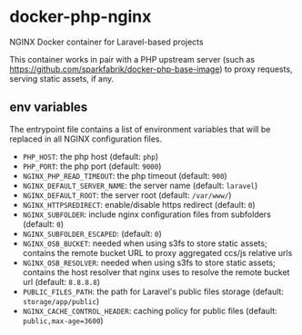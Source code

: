 # docker-php-nginx

NGINX Docker container for Laravel-based projects

This container works in pair with a PHP upstream server (such as https://github.com/sparkfabrik/docker-php-base-image) to proxy requests, serving static assets, if any.

## env variables

The entrypoint file contains a list of environment variables that will be replaced in all NGINX configuration files.

* `PHP_HOST`: the php host (default: `php`)
* `PHP_PORT`: the php port (default: `9000`)
* `NGINX_PHP_READ_TIMEOUT`: the php timeout (default: `900`)
* `NGINX_DEFAULT_SERVER_NAME`: the server name (default: `laravel`)
* `NGINX_DEFAULT_ROOT`: the server root (default: `/var/www/`)
* `NGINX_HTTPSREDIRECT`: enable/disable https redirect (default: `0`)
* `NGINX_SUBFOLDER`: include nginx configuration files from subfolders (default: `0`)
* `NGINX_SUBFOLDER_ESCAPED`: (default: `0`)
* `NGINX_OSB_BUCKET`: needed when using s3fs to store static assets; contains the remote bucket URL to proxy aggregated ccs/js relative urls
* `NGINX_OSB_RESOLVER`: needed when using s3fs to store static assets; contains the host resolver that nginx uses to resolve the remote bucket url (default: `8.8.8.8`)
* `PUBLIC_FILES_PATH`: the path for Laravel's public files storage (default: `storage/app/public`)
* `NGINX_CACHE_CONTROL_HEADER`: caching policy for public files (default: `public,max-age=3600`)
